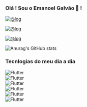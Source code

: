 ### Olá ! Sou o Emanoel Galvão 👋 !
[
    ![@log](https://img.shields.io/badge/Gmail-D14836?style=for-the-badge&logo=gmail&logoColor=white+)
](https://mail.google.com/mail/u/0/#inbox?compose=CllgCJTLpxTkKngHkrkdRjPjCFwCmPhsjqhlfhBsTMcmkPNcvStpNhfnHmpPCrqhXhSWgGPPpfg)

[
    ![@log](https://img.shields.io/badge/LinkedIn-0077B5?style=for-the-badge&logo=linkedin&logoColor=white)
](https://www.linkedin.com/in/emanoel-galv%C3%A3o-da-silva-5955811b3/)

[
    ![@log](https://img.shields.io/badge/Instagram-E4405F?style=for-the-badge&logo=instagram&logoColor=white)
](https://www.instagram.com/e_emanoel_/)

![Anurag's GitHub stats](https://github-readme-stats.vercel.app/api?username=anuraghazra&show_icons=true&theme=radical)

### Tecnlogias do meu dia a dia
<div style="display: inline_bloc">
 <img alt="Flutter" src="https://img.shields.io/badge/Flutter-02569B?style=for-the-badge&logo=flutter&logoColor=white"/> 
</div>

<div style="display: inline_bloc">
 <img alt="Flutter" src="https://img.shields.io/badge/Dart-0175C2?style=for-the-badge&logo=dart&logoColor=white"/> 
</div>

<div style="display: inline_bloc">
 <img alt="Flutter" src="https://img.shields.io/badge/Amazon_AWS-232F3E?style=for-the-badge&logo=amazon-aws&logoColor=white"/> 
</div>


<div style="display: inline_bloc">
 <img alt="Flutter" src="https://img.shields.io/badge/PostgreSQL-316192?style=for-the-badge&logo=postgresql&logoColor=white"/> 
</div>

<div style="display: inline_bloc">
 <img alt="Flutter" src="https://img.shields.io/badge/SQLite-07405E?style=for-the-badge&logo=sqlite&logoColor=white"/> 
</div>

<div style="display: inline_bloc">
 <img alt="Flutter" src="https://dtffvb2501i0o.cloudfront.net/images/logos/delphi-logo-64.webp"/> 
</div>

